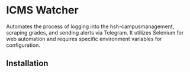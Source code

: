 # ICMS Watcher

Automates the process of logging into the hsh-campusmanagement, scraping grades, and sending alerts via Telegram. It utilizes Selenium for web automation and requires specific environment variables for configuration.

## Installation

